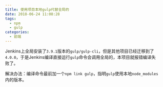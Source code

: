 ```yaml
---
title: 使用项目本地gulp代替全局的
date: 2018-06-24 11:08:28
tags:
  - npm
  - gulp
categories:
  - 前端
---
```


Jenkins上全局安装了`3.9.1`版本的`gulp/gulp-cli`，但是其他项目已经迁移到了`4.0.0`，于是Jenkins编译直接运行`gulp`命令会调用全局的，本项目就报错编译失败了。

解决办法：编译命令最前加一个`npm link gulp`，指明`gulp`使用本地`node_modules`内的版本。